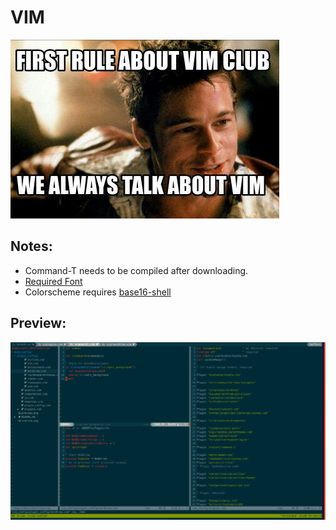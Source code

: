 # VIM

![vimclub](./vimclub.jpg)

## Notes:

* Command-T needs to be compiled after downloading.
* [Required Font](https://github.com/ryanoasis/nerd-fonts/tree/master/patched-fonts/Meslo/M)
* Colorscheme requires [base16-shell](https://github.com/chriskempson/base16-shell)

## Preview:

![preview](./preview.png)
